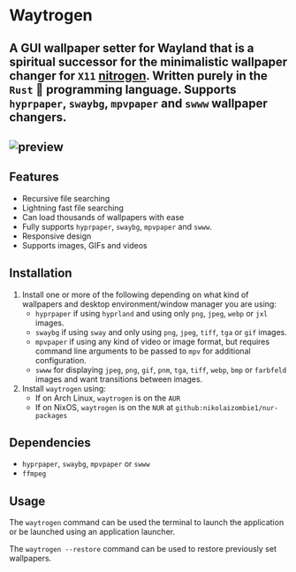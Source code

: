 # Waytrogen
A GUI wallpaper setter for Wayland that is a spiritual successor for the minimalistic wallpaper changer for `X11` [nitrogen](https://github.com/l3ib/nitrogen). Written purely in the `Rust` 🦀 programming language. Supports `hyprpaper`, `swaybg`, `mpvpaper` and `swww` wallpaper changers.
---
![preview](./README-Assets/preview.gif)
---
## Features
- Recursive file searching
- Lightning fast file searching
- Can load thousands of wallpapers with ease
- Fully supports `hyprpaper`, `swaybg`, `mpvpaper` and `swww`.
- Responsive design
- Supports images, GIFs and videos
## Installation
1. Install one or more of the following depending on what kind of wallpapers and desktop environment/window manager you are using:
    - `hyprpaper` if using `hyprland` and using only `png`, `jpeg`, `webp` or `jxl` images.
    - `swaybg` if using `sway` and only using `png`, `jpeg`, `tiff`, `tga` or `gif` images.
    - `mpvpaper` if using any kind of video or image format, but requires command line arguments to be passed to `mpv` for additional configuration.
    - `swww` for displaying `jpeg`, `png`, `gif`, `pnm`, `tga`, `tiff`, `webp`, `bmp` or `farbfeld` images and want transitions between images.
2. Install `waytrogen` using:
    - If on Arch Linux, `waytrogen` is on the `AUR`
    - If on NixOS, `waytrogen` is on the `NUR` at `github:nikolaizombie1/nur-packages`
## Dependencies
- `hyprpaper`, `swaybg`, `mpvpaper` or `swww`
- `ffmpeg`
## Usage
The `waytrogen` command can be used the terminal to launch the application or be launched using an application launcher.

The `waytrogen --restore` command can be used to restore previously set wallpapers.
